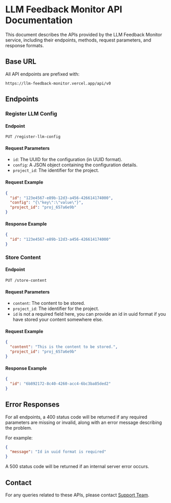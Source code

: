
# LLM Feedback Monitor API Documentation

This document describes the APIs provided by the LLM Feedback Monitor service, including their endpoints, methods, request parameters, and response formats.

## Base URL

All API endpoints are prefixed with:

```
https://llm-feedback-monitor.vercel.app/api/v0
```

## Endpoints

### Register LLM Config

#### Endpoint

```
PUT /register-llm-config
```

#### Request Parameters

- `id`: The UUID for the configuration (in UUID format).
- `config`: A JSON object containing the configuration details.
- `project_id`: The identifier for the project.

#### Request Example

```json
{
  "id": "123e4567-e89b-12d3-a456-426614174000",
  "config": "{\"key\":\"value\"}",
  "project_id": "proj_657a6e9b"
}
```

#### Response Example

```json
{
  "id": "123e4567-e89b-12d3-a456-426614174000"
}
```

### Store Content

#### Endpoint

```
PUT /store-content
```

#### Request Parameters

- `content`: The content to be stored.
- `project_id`: The identifier for the project.
- `id` is not a required field here, you can provide an id in uuid format if you have stored your content somewhere else.

#### Request Example

```json
{
  "content": "This is the content to be stored.",
  "project_id": "proj_657a6e9b"
}
```

#### Response Example

```json
{
  "id": "6b892172-8c40-4260-acc4-6bc3ba85ded2"
}
```

## Error Responses

For all endpoints, a 400 status code will be returned if any required parameters are missing or invalid, along with an error message describing the problem.

For example:

```json
{
  "message": "Id in uuid format is required"
}
```

A 500 status code will be returned if an internal server error occurs.

## Contact

For any queries related to these APIs, please contact [Support Team](mailto:support@springsun-tech.com).
